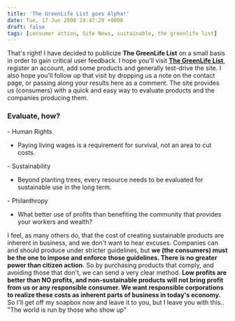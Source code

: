 ```yaml
---
title: 'The GreenLife List goes Alpha!'
date: Tue, 17 Jun 2008 19:47:28 +0000
draft: false
tags: [consumer action, Site News, sustainable, the greenlife list]
---
```


That's right! I have decided to publicize **The GreenLife List** on a small basis in order to gain critical user feedback. I hope you'll visit [**The GreenLife List**](http://thegreenlifelist.org "Open The GreenLife List in a new window to begin browsing."), register an account, add some products and generally test-drive the site. I also hope you'll follow up that visit by dropping us a note on the contact page, or passing along your results here as a comment. The site provides us (consumers) with a quick and easy way to evaluate products and the companies producing them.

### Evaluate, how?

\- Human Rights

*   Paying living wages is a requirement for survival, not an area to cut costs.

\- Sustainability

*   Beyond planting trees, every resource needs to be evaluated for sustainable use in the long term.

\- Philanthropy

*   What better use of profits than benefiting the community that provides your workers and wealth?

I feel, as many others do, that the cost of creating sustainable products are inherent in business, and we don't want to hear excuses. Companies can and should produce under stricter guidelines, but **we (the consumers) must be the one to impose and enforce those guidelines. There is no greater power than citizen action.** So by purchasing products that comply, and avoiding those that don't, we can send a very clear method. **Low profits are better than NO profits, and non-sustainable products will not bring profit from us or any responsible consumer. We want responsible corporations to realize these costs as inherent parts of business in today's economy.** So I'll get off my soapbox now and leave it to you, but I leave you with this.. "The world is run by those who show up"